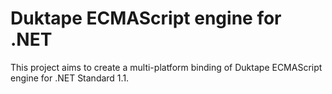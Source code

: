 # Duktape ECMAScript engine for .NET
This project aims to create a multi-platform binding of Duktape ECMAScript engine for .NET Standard 1.1.
